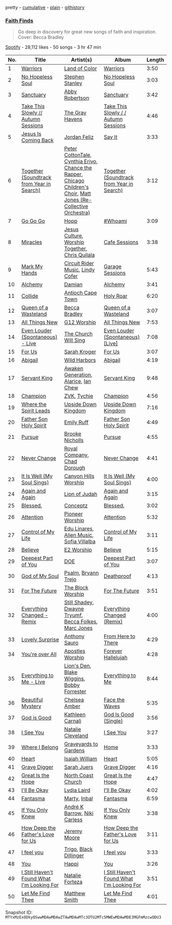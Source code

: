 pretty - [cumulative](/playlists/cumulative/37i9dQZF1DX82qPOvdCxxq.md) - [plain](/playlists/plain/37i9dQZF1DX82qPOvdCxxq) - [githistory](https://github.githistory.xyz/mackorone/spotify-playlist-archive/blob/main/playlists/plain/37i9dQZF1DX82qPOvdCxxq)

### [Faith Finds](https://open.spotify.com/playlist/37i9dQZF1DX82qPOvdCxxq)

> Go deep in discovery for great new songs of faith and inspiration\. Cover: Becca Bradley

[Spotify](https://open.spotify.com/user/spotify) - 28,112 likes - 50 songs - 3 hr 47 min

| No. | Title | Artist(s) | Album | Length |
|---|---|---|---|---|
| 1 | [Warriors](https://open.spotify.com/track/3dTVCb0537sxC1g9bhoFy1) | [Land of Color](https://open.spotify.com/artist/42YoF8fzPiMbU5dlf59YuQ) | [Warriors](https://open.spotify.com/album/59IUZfwB5cpxuYHQ9bz37b) | 3:50 |
| 2 | [No Hopeless Soul](https://open.spotify.com/track/7fovCglnkftOlJmrIidq8r) | [Stephen Stanley](https://open.spotify.com/artist/5uGLuPqfATGbvk6shtjDoX) | [No Hopeless Soul](https://open.spotify.com/album/5gZ1OG8XcJpv69F2BqBUoW) | 3:03 |
| 3 | [Sanctuary](https://open.spotify.com/track/3JfZKmChE4YwCVdTKNthxl) | [Abby Robertson](https://open.spotify.com/artist/3eD47zTzdlGI7ocXQCHur7) | [Sanctuary](https://open.spotify.com/album/7lhWkN4foNYWC5zXArlA7H) | 3:42 |
| 4 | [Take This Slowly // Autumn Sessions](https://open.spotify.com/track/4iaf7Xg99DoMVEIQIE27gs) | [The Gray Havens](https://open.spotify.com/artist/4gzyIFii6fWdCiLsP0bocC) | [Take This Slowly / / Autumn Sessions](https://open.spotify.com/album/5iVZOUKr9l9iG6JeE4n6oq) | 4:46 |
| 5 | [Jesus Is Coming Back](https://open.spotify.com/track/7G6rmcvQU7oloMv4X8ppBJ) | [Jordan Feliz](https://open.spotify.com/artist/0TgNiaeQaWssaH9aWjbqnA) | [Say It](https://open.spotify.com/album/5jWK2YBh6aE2tKmd57cRUX) | 3:33 |
| 6 | [Together \(Soundtrack from Year in Search\)](https://open.spotify.com/track/0HOPZn0IFpZS142x0uClQ0) | [Peter CottonTale](https://open.spotify.com/artist/4mkGZGaUTIpyG1LnZ6nNIi), [Cynthia Erivo](https://open.spotify.com/artist/46UMQ0cW8ToR8egkBRwAxZ), [Chance the Rapper](https://open.spotify.com/artist/1anyVhU62p31KFi8MEzkbf), [Chicago Children's Choir](https://open.spotify.com/artist/6e64nPdtxyICfh90RJukpg), [Matt Jones \(Re\-Collective Orchestra\)](https://open.spotify.com/artist/5aIudIa5jdxKBDLH1qVPWC) | [Together \(Soundtrack from Year in Search\)](https://open.spotify.com/album/1pFKxPHE8wZ3UsCAAcYO1J) | 3:12 |
| 7 | [Go Go Go](https://open.spotify.com/track/3FG9G5fK7gLHsu9bjt3ae6) | [Hopp](https://open.spotify.com/artist/4waJr0z0IXdqWmWxZyVfmG) | [\#Whoami](https://open.spotify.com/album/2XTh5jTofXAQQ02KwiUW5T) | 3:09 |
| 8 | [Miracles](https://open.spotify.com/track/3QzlaToAAD4RAI1NneP6uH) | [Jesus Culture](https://open.spotify.com/artist/0Onvkz1Nbs4wHXXUwOIGk8), [Worship Together](https://open.spotify.com/artist/3DMbpVPUYdZnft4OoqHqPc), [Chris Quilala](https://open.spotify.com/artist/45HXIkMqrQerbaPuw6FgKD) | [Cafe Sessions](https://open.spotify.com/album/0y8StZ7GXFcsXq8BIDWG0h) | 3:38 |
| 9 | [Mark My Hands](https://open.spotify.com/track/6nbwAzMvYE83l8Sp7UlDC2) | [Circuit Rider Music](https://open.spotify.com/artist/3Et8YPXNSHCS54UK1Z0v6D), [Lindy Cofer](https://open.spotify.com/artist/643zIYUXOTyNvxKia2i27I) | [Garage Sessions](https://open.spotify.com/album/7rihcgWC15RATcai38bxWW) | 5:43 |
| 10 | [Alchemy](https://open.spotify.com/track/1GRcZ66VWTuCWHfENuebh9) | [Damian](https://open.spotify.com/artist/3MnicHyslW5NAnIMcOsGeK) | [Alchemy](https://open.spotify.com/album/3ojNI0Iitk4xoLY6QPNLgx) | 3:41 |
| 11 | [Collide](https://open.spotify.com/track/6teXAe3jjyrye9rcpKgvSp) | [Antioch Cape Town](https://open.spotify.com/artist/2LSZm1g2gXfZlChtSZVTvx) | [Holy Roar](https://open.spotify.com/album/6V9BKbaGCtz7zyhxNJ1c3u) | 6:20 |
| 12 | [Queen of a Wasteland](https://open.spotify.com/track/14IaGlfgUEAdGOU7hAILca) | [Becca Bradley](https://open.spotify.com/artist/0qPGusro9QlIqKGlgywzRU) | [Queen of a Wasteland](https://open.spotify.com/album/4emHfbGjN1LqDZ6xuxfGhY) | 3:07 |
| 13 | [All Things New](https://open.spotify.com/track/2oS1ul2vytG27u33VUbMvQ) | [G12 Worship](https://open.spotify.com/artist/4oXrWm10NH01Ot8IxPASAw) | [All Things New](https://open.spotify.com/album/7BNnaGcSUvxBnpxyXvencQ) | 7:53 |
| 14 | [Even Louder \(Spontaneous\) \- Live](https://open.spotify.com/track/31r3D1fQPyHvYnDSgNXWVm) | [The Church Will Sing](https://open.spotify.com/artist/0TfWxv8ygT7qBnqxqyYige) | [Even Louder \(Spontaneous\) \[Live\]](https://open.spotify.com/album/4RFvIjXutsFtMcLCQ0jhn2) | 7:08 |
| 15 | [For Us](https://open.spotify.com/track/7FHQSZvGR1l3P16ADxmxnP) | [Sarah Kroger](https://open.spotify.com/artist/22cW8LmhiJAWAaFd0cfEbH) | [For Us](https://open.spotify.com/album/2o94JvTrW1ntbQ0q65MEr2) | 3:07 |
| 16 | [Abigail](https://open.spotify.com/track/2By8q8TYMDC8Gn9Sq6pMcr) | [Wild Harbors](https://open.spotify.com/artist/4cBdaEPEMs4Wp3H3ahLwYQ) | [Abigail](https://open.spotify.com/album/4DNu0wC77w5RejrFWvUfv9) | 4:19 |
| 17 | [Servant King](https://open.spotify.com/track/4ydC3M07LKqNX2zcP3ebdS) | [Awaken Generation](https://open.spotify.com/artist/3jB6QGZ8yLygO5TvEPjx8a), [Alarice](https://open.spotify.com/artist/1bIJRbWCp0gBVPcDzYNZT8), [Ian Chew](https://open.spotify.com/artist/25hYQoD09VbygymGPKfg4Y) | [Servant King](https://open.spotify.com/album/75Mfd9ZNkPFQu01K66LQMB) | 9:48 |
| 18 | [Champion](https://open.spotify.com/track/2LZWEKYD2W5Bd4cPwfzuC2) | [ZVK](https://open.spotify.com/artist/0ynKD5JYcp1pd9zLLqGzt0), [Tychie](https://open.spotify.com/artist/5ysQlIaKJnMqj5haxYpKpN) | [Champion](https://open.spotify.com/album/0wCdbFPQEMJLUxvrDhMgDY) | 4:56 |
| 19 | [Where the Spirit Leads](https://open.spotify.com/track/3kYe2jifdv6bsGrKNluD2W) | [Upside Down Kingdom](https://open.spotify.com/artist/5P7E8In8jEzQJjUUn9LDfv) | [Upside Down Kingdom](https://open.spotify.com/album/72hcz24AOgiU2ayVfVTOuo) | 7:16 |
| 20 | [Father Son Holy Spirit](https://open.spotify.com/track/3kz5hcjAkiYEIZ84Zg4gOQ) | [Emily Ruff](https://open.spotify.com/artist/5QrOwNsbH35F2e2Hy2KW6g) | [Father Son Holy Spirit](https://open.spotify.com/album/6Mh4iTq0UPEHRkFFn3xUci) | 4:49 |
| 21 | [Pursue](https://open.spotify.com/track/2YRa2rZ9TVbjXz8wHbmP63) | [Brooke Nicholls](https://open.spotify.com/artist/0phq5bIgmJH85OUSjsI8Bg) | [Pursue](https://open.spotify.com/album/1dFNHFInbVeUquYCug5qZm) | 4:55 |
| 22 | [Never Change](https://open.spotify.com/track/35Eg9ucZenX7RdDmyRaSvQ) | [Royal Company](https://open.spotify.com/artist/1mXlcFsIJEMuF5GGXZcQ8t), [Chad Dorough](https://open.spotify.com/artist/28g8MNPw3FeLz12SJIgmDR) | [Never Change](https://open.spotify.com/album/29ebOhTmE5RCcuIX8OVj1h) | 4:41 |
| 23 | [It Is Well \(My Soul Sings\)](https://open.spotify.com/track/6fMDLbc40h9bEsCAUVdEgP) | [Canyon Hills Worship](https://open.spotify.com/artist/3VMNXGDuX4KdTQBEXF6XlK) | [It Is Well \(My Soul Sings\)](https://open.spotify.com/album/6qAC5GtCNon0Kt3gKfWwKd) | 4:00 |
| 24 | [Again and Again](https://open.spotify.com/track/2VtvyiPReTN9c7l7co6a0X) | [Lion of Judah](https://open.spotify.com/artist/5xMljsTgyAQODxCMD7K2zH) | [Again and Again](https://open.spotify.com/album/2uH0NJYjekprSAWHx4IvQR) | 3:15 |
| 25 | [Blessed.](https://open.spotify.com/track/4A5eegXZx6Bb4tnfza5Wiq) | [Conceptz](https://open.spotify.com/artist/2EqEcWQJAWmfOvs1xlW7GE) | [Blessed.](https://open.spotify.com/album/1DlOXOqfYGWCWEjXNRb0xM) | 3:02 |
| 26 | [Attention](https://open.spotify.com/track/5VqxarRFLanDZWPavw1FXE) | [Pioneer Worship](https://open.spotify.com/artist/32UiwYJXqnQxIiPQlci4z1) | [Attention](https://open.spotify.com/album/57bRB0nEpV1DvH7K5aic5G) | 5:32 |
| 27 | [Control of My Life](https://open.spotify.com/track/2kKKS3ZjdTbrYAWHq4SMBL) | [Edu Linares](https://open.spotify.com/artist/3unyXg4kPMCsKrn8cboutD), [Alien Music](https://open.spotify.com/artist/1oNotkalFlNy3InH3lrI06), [Sofia Villalba](https://open.spotify.com/artist/4GRZZETHU6sZ7bgLIYYwKx) | [Control of My Life](https://open.spotify.com/album/7gFAw4ZZXhxpnqqj5PXxvs) | 3:11 |
| 28 | [Believe](https://open.spotify.com/track/4HZymwMOjMQ6dDNCYvQ4eb) | [E2 Worship](https://open.spotify.com/artist/35Tb0WfK5zOw3bqWHetFeE) | [Believe](https://open.spotify.com/album/2nUa9LepKPT5Myeq83J2tp) | 5:15 |
| 29 | [Deepest Part of You](https://open.spotify.com/track/7kKOQeNAFSHTihMD3jj1l6) | [DOE](https://open.spotify.com/artist/7z7byOJ4AJnMY2NHE66ZpW) | [Deepest Part of You](https://open.spotify.com/album/4XZh5i7ww2bYwnbQczUfrE) | 3:07 |
| 30 | [God of My Soul](https://open.spotify.com/track/6ptsmS7Cq639PRd4VvDCST) | [Psalm](https://open.spotify.com/artist/0ieSrH9PNNvCvSz3x5Fsew), [Bryann Trejo](https://open.spotify.com/artist/2TGwlNX2Mb4ANNVIYF2BXk) | [Deathproof](https://open.spotify.com/album/2yoPuSRR30qrDbtGV5oCpY) | 4:13 |
| 31 | [For The Future](https://open.spotify.com/track/5b69fNxsck1tgeMeE3XMEP) | [The Block Worship](https://open.spotify.com/artist/6xMIK9jeWFn1hHNY5yvtDW) | [For The Future](https://open.spotify.com/album/28TizzwAsWzZY8mPrHDmqW) | 3:51 |
| 32 | [Everything Changed \- Remix](https://open.spotify.com/track/24iF0GPkruazKZQXMjvFC6) | [Still Shadey](https://open.spotify.com/artist/7r4NtPJ0mYRidQYQtxq8sV), [Dwayne Tryumf](https://open.spotify.com/artist/75sReJhZ3hjZctu6vtoGj6), [Becca Folkes](https://open.spotify.com/artist/6gNm3KPTOr2uiejwae6rHb), [Marc Jones](https://open.spotify.com/artist/5v8CIAC4mqGf8qaG5BlIrp) | [Everything Changed \(Remix\)](https://open.spotify.com/album/5uNSxErjOFvPsgJphsZrWv) | 4:00 |
| 33 | [Lovely Surprise](https://open.spotify.com/track/0M7axbpL4n9IcxTJx9CdNv) | [Anthony Sauro](https://open.spotify.com/artist/1CXbAqj4CiVG4r4pD0YKyU) | [From Here to There](https://open.spotify.com/album/6UvI7vbB2cCKT45fJJzrNW) | 4:29 |
| 34 | [You're over All](https://open.spotify.com/track/1iuHveiBEENHLLo9F7ueGH) | [Apostles Worship](https://open.spotify.com/artist/6eWLOvhK2atCNcwCbZsFdv) | [Forever Hallelujah](https://open.spotify.com/album/01ZQM1owkYnu54tGrUOHKJ) | 4:28 |
| 35 | [Everything to Me \- Live](https://open.spotify.com/track/2jEvamwQKgwtFueAelfm3k) | [Lion's Den](https://open.spotify.com/artist/7mjqtD94aQe4b2Z5mAkbTy), [Blake Wiggins](https://open.spotify.com/artist/5NW1jC5KUjGRgiiI9Yd8mV), [Bobby Forrester](https://open.spotify.com/artist/3fvWruKPMW2lwmUGJegvDE) | [Everything to Me](https://open.spotify.com/album/0In7rD64P8ANKcsVV2L3Df) | 8:44 |
| 36 | [Beautiful Mystery](https://open.spotify.com/track/6HEGBUHYDdu9eys1FQ55yZ) | [Chelsea Amber](https://open.spotify.com/artist/7phdlwIseV1YeXpmayiecS) | [Face the Waves](https://open.spotify.com/album/7cY8tmoswDTByO5TCGFmuG) | 5:35 |
| 37 | [God is Good](https://open.spotify.com/track/5RpjuJlOl5geMH4FFDzKCY) | [Kathleen Carnali](https://open.spotify.com/artist/16uWurkegZQxAeKSQ0IHKr) | [God Is Good \(Single\)](https://open.spotify.com/album/1JySNWP57ehfW5HfutPwsf) | 3:56 |
| 38 | [I See You](https://open.spotify.com/track/709TAwgu9RUtiPLVgmZP71) | [Natalie Cleveland](https://open.spotify.com/artist/1vMDnKZvPdfoF3quGrgTi5) | [I See You](https://open.spotify.com/album/0XrKnCiGuRfD5rrB1fynVQ) | 3:27 |
| 39 | [Where I Belong](https://open.spotify.com/track/3DMhc9kOCKfSYLwOFmqVg8) | [Graveyards to Gardens](https://open.spotify.com/artist/1EM7XPBRpj2YuJcWbzs9XI) | [Home](https://open.spotify.com/album/1rWqw8qoWyNvykOiQeREo0) | 3:33 |
| 40 | [Heart](https://open.spotify.com/track/5DmjuTfP9NeOqV9USaid6v) | [Isaiah William](https://open.spotify.com/artist/6HR7LwzhMQSgmBbUcdGJFc) | [Heart](https://open.spotify.com/album/5uGox3vtKqSOnrSZFCpfoe) | 5:05 |
| 41 | [Grave Digger](https://open.spotify.com/track/6jwc4eHtQo2jlHOYnG07ls) | [Sarah Juers](https://open.spotify.com/artist/39mgk0y3gWDfKqHTAcc2LG) | [Grave Digger](https://open.spotify.com/album/0MgJ8Ns32yLtgUXSteD4Ft) | 4:16 |
| 42 | [Great Is the Hope](https://open.spotify.com/track/7AsO6COcAbqjRxEcVZ7Arb) | [North Coast Church](https://open.spotify.com/artist/2O8REwWdtzkvKvBqjd1ijb) | [Great Is the Hope](https://open.spotify.com/album/4LQsFZlwX8gwlSRuCH1GUh) | 4:47 |
| 43 | [I'll Be Okay](https://open.spotify.com/track/2oBjArqKH9SxMVsWsVbCAy) | [Lydia Laird](https://open.spotify.com/artist/6zuKZ8dwAsS828nS4xyZ9y) | [I'll Be Okay](https://open.spotify.com/album/5GUa8R91rDlhA3SCVbbfXE) | 4:02 |
| 44 | [Fantasma](https://open.spotify.com/track/4fUuSGIcSWgBLCzp3ZGmLx) | [Marty](https://open.spotify.com/artist/5fnKWHQ5YpV5T5S0aDvqkA), [Inbal](https://open.spotify.com/artist/6SbhMNYOdCBgifhMnCWhHH) | [Fantasma](https://open.spotify.com/album/08Rktvmj8JpkRzjLB5HvAh) | 6:59 |
| 45 | [If You Only Knew](https://open.spotify.com/track/1xfqHOTSdVSwzlty8qcdgc) | [André K Barrow](https://open.spotify.com/artist/4Ldcu5W8LWs5jUYbI0ZGiZ), [Niki Carless](https://open.spotify.com/artist/2sEB8jCfYOGYh5IeNwiNJk) | [If You Only Knew](https://open.spotify.com/album/1EDDMhz2KDeBiqGWw2c05x) | 3:38 |
| 46 | [How Deep the Father's Love for Us](https://open.spotify.com/track/5X1ty3YswK6QwHYzg58pKO) | [Jeremy Moore](https://open.spotify.com/artist/6ENcD6rUAiliA2XXi0PY4d) | [How Deep the Father's Love for Us](https://open.spotify.com/album/3d4R9BzQa1qklEvw4elM0Z) | 3:11 |
| 47 | [I feel you](https://open.spotify.com/track/3VhgxVfFdhN9acDTwaxf5D) | [Trigo](https://open.spotify.com/artist/27C9nRPcL8knUGGww20rW1), [Black Dillinger](https://open.spotify.com/artist/6MPyzSI31XLs2GWVXD5sr7) | [I feel you](https://open.spotify.com/album/48sBFXGpXfS9di0zhB0tc8) | 3:33 |
| 48 | [You](https://open.spotify.com/track/47lIVr8eSuHOQbduo1YvtA) | [Happi](https://open.spotify.com/artist/0YbBm6H6QlKoGl7igoxB34) | [You](https://open.spotify.com/album/4AuUKEWGgTIUQyTeUCDzud) | 3:26 |
| 49 | [I Still Haven't Found What I'm Looking For](https://open.spotify.com/track/3O6HQpzeISpCmZ476CbEz5) | [Natalie Forteza](https://open.spotify.com/artist/79TkkUwYexkd0sUjSpfV2l) | [I Still Haven't Found What I'm Looking For](https://open.spotify.com/album/3RBcORvG8ZbTDOGCpaG2G4) | 3:51 |
| 50 | [Let Me Find Thee](https://open.spotify.com/track/0UodTBf4fjeCEnbTlxLomd) | [Matthew Smith](https://open.spotify.com/artist/5KIdsYHVdOsekNYNValNzK) | [Let Me Find Thee](https://open.spotify.com/album/1GbrKGOpocbsdvzckBqHDe) | 4:01 |

Snapshot ID: `MTYxMzExODkyOSwwMDAwMDAwZTAwMDAwMTc3OTU2MTc5MWEwMDAwMDE3MGFmMzcwODU3`